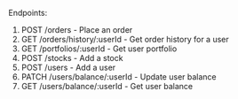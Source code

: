Endpoints:
1. POST /orders - Place an order
2. GET /orders/history/:userId - Get order history for a user
3. GET /portfolios/:userId - Get user portfolio
4. POST /stocks - Add a stock
5. POST /users - Add a user
6. PATCH /users/balance/:userId - Update user balance
7. GET /users/balance/:userId - Get user balance
